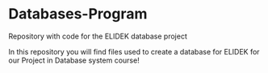 # Databases-Program
Repository with code for the ELIDEK database project

In this repository you will find files used to create a database for ELIDEK for our Project in Database system course!
